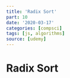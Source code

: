 ```yaml
---
title: 'Radix Sort'
part: 10
date: '2020-03-17'
categories: [compsci]
tags: [js, algorithms]
source: [udemy]
---
```


# Radix Sort
